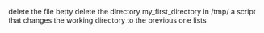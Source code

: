 delete the file betty
delete the directory my_first_directory in /tmp/
a  script that changes the working directory to the previous one
lists
